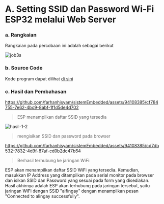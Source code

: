 # A. Setting SSID dan Password Wi-Fi ESP32 melalui Web Server

### a. Rangkaian
Rangkaian pada percobaan ini adalah sebagai berikut

![job3a](https://github.com/iamanisaamalia/sistemembedded/assets/147674408/a37af924-187d-41d9-8d78-a6316d5a189b)


### b. Source Code
Kode program dapat dilihat <a href="4a_setting_ssid_pasword_melalui_web_server.ino">di sini</a>

### c. Hasil dan Pembahasan

https://github.com/farhanhisyam/sistemEmbedded/assets/94108385/cf784755-7e62-4bc9-8abf-1f1d5de4d702
>ESP menampilkan daftar SSID yang tersedia

![hasil-1-2](https://github.com/farhanhisyam/sistemEmbedded/assets/94108385/e4c0a3b6-c21a-47dc-98aa-ce0209048d61)
>mengisikan SSID dan password pada browser

https://github.com/farhanhisyam/sistemEmbedded/assets/94108385/cd7db532-7832-4d9f-87af-cd0b2dc47b64
>Berhasil terhubung ke jaringan WiFi

ESP akan menampilkan daftar SSID WiFi yang tersedia. Kemudian, masukkan IP Address yang ditampilkan pada serial monitor pada browser dan isikan SSID dan Password yang sesuai pada form yang
disediakan. Hasil akhirnya adalah ESP akan terhubung pada jaringan tersebut, yaitu jaringan WiFi dengan SSID "alfingay" dengan menampilkan pesan "Connected to alingay successfully".

